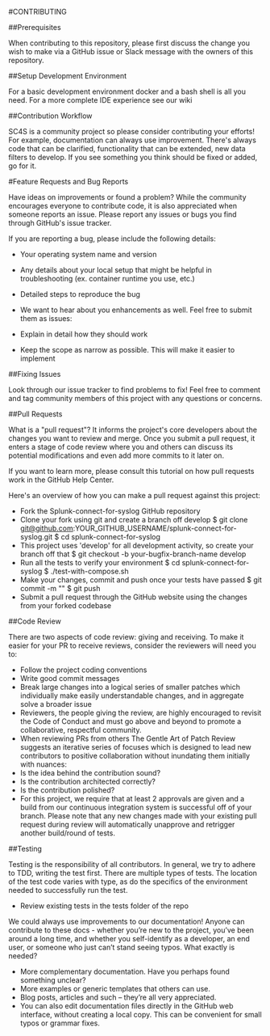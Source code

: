 #CONTRIBUTING

##Prerequisites

When contributing to this repository, please first discuss the change you wish to make via a GitHub issue or Slack message with the owners of this repository.

##Setup Development Environment

For a basic development environment docker and a bash shell is all you need. For a more complete IDE experience see our wiki

##Contribution Workflow

SC4S is a community project so please consider contributing your efforts! For example, documentation can always use improvement. There's always code that can be clarified, functionality that can be extended, new data filters to develop. If you see something you think should be fixed or added, go for it.

#Feature Requests and Bug Reports

Have ideas on improvements or found a problem? While the community encourages everyone to contribute code, it is also appreciated when someone reports an issue. Please report any issues or bugs you find through GitHub's issue tracker.

If you are reporting a bug, please include the following details:

* Your operating system name and version
* Any details about your local setup that might be helpful in troubleshooting (ex. container runtime you use, etc.)
* Detailed steps to reproduce the bug
* We want to hear about you enhancements as well. Feel free to submit them as issues:

* Explain in detail how they should work
* Keep the scope as narrow as possible. This will make it easier to implement

##Fixing Issues

Look through our issue tracker to find problems to fix! Feel free to comment and tag community members of this project with any questions or concerns.

##Pull Requests

What is a "pull request"? It informs the project's core developers about the changes you want to review and merge. Once you submit a pull request, it enters a stage of code review where you and others can discuss its potential modifications and even add more commits to it later on.

If you want to learn more, please consult this tutorial on how pull requests work in the GitHub Help Center.

Here's an overview of how you can make a pull request against this project:

* Fork the Splunk-connect-for-syslog GitHub repository
* Clone your fork using git and create a branch off develop
$ git clone git@github.com:YOUR_GITHUB_USERNAME/splunk-connect-for-syslog.git
$ cd splunk-connect-for-syslog
* This project uses 'develop' for all development activity, so create your branch off that
$ git checkout -b your-bugfix-branch-name develop
* Run all the tests to verify your environment
$ cd splunk-connect-for-syslog
$ ./test-with-compose.sh
* Make your changes, commit and push once your tests have passed
$ git commit -m ""
$ git push
* Submit a pull request through the GitHub website using the changes from your forked codebase

##Code Review

There are two aspects of code review: giving and receiving.
To make it easier for your PR to receive reviews, consider the reviewers will need you to:

* Follow the project coding conventions
* Write good commit messages
* Break large changes into a logical series of smaller patches which individually make easily understandable changes, and in aggregate solve a broader issue
* Reviewers, the people giving the review, are highly encouraged to revisit the Code of Conduct and must go above and beyond to promote a collaborative, respectful community.
* When reviewing PRs from others The Gentle Art of Patch Review suggests an iterative series of focuses which is designed to lead new contributors to positive collaboration without inundating them initially with nuances:
* Is the idea behind the contribution sound?
* Is the contribution architected correctly?
* Is the contribution polished?
* For this project, we require that at least 2 approvals are given and a build from our continuous integration system is successful off of your branch. Please note that any new changes made with your existing pull request during review will automatically unapprove and retrigger another build/round of tests.

##Testing

Testing is the responsibility of all contributors. In general, we try to adhere to TDD, writing the test first.
There are multiple types of tests. The location of the test code varies with type, as do the specifics of the environment needed to successfully run the test.

* Review existing tests in the tests folder of the repo

We could always use improvements to our documentation! Anyone can contribute to these docs - whether you’re new to the project, you’ve been around a long time, and whether you self-identify as a developer, an end user, or someone who just can’t stand seeing typos. What exactly is needed?

* More complementary documentation. Have you perhaps found something unclear?
* More examples or generic templates that others can use.
* Blog posts, articles and such – they’re all very appreciated.
* You can also edit documentation files directly in the GitHub web interface, without creating a local copy. This can be convenient for small typos or grammar fixes.
